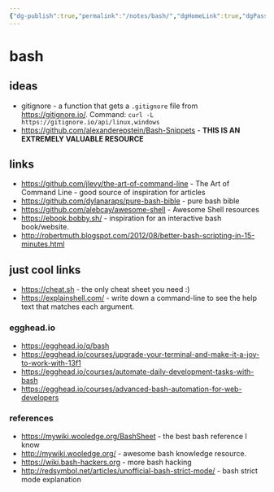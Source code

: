 ```yaml
---
{"dg-publish":true,"permalink":"/notes/bash/","dgHomeLink":true,"dgPassFrontmatter":false,"dgShowBacklinks":true,"dgShowLocalGraph":true}
---
```


# bash

## ideas

- gitignore - a function that gets a `.gitignore` file from <https://gitignore.io/>. Command: `curl -L https://gitignore.io/api/linux,windows`
- <https://github.com/alexanderepstein/Bash-Snippets> - **THIS IS AN EXTREMELY VALUABLE RESOURCE**

## links

- <https://github.com/jlevy/the-art-of-command-line> - The Art of Command Line - good source of inspiration for articles
- <https://github.com/dylanaraps/pure-bash-bible> - pure bash bible
- <https://github.com/alebcay/awesome-shell> - Awesome Shell resources
- <https://ebook.bobby.sh/> - inspiration for an interactive bash book/website.
- <http://robertmuth.blogspot.com/2012/08/better-bash-scripting-in-15-minutes.html>

## just cool links
- <https://cheat.sh> - the only cheat sheet you need :)
- <https://explainshell.com/> - write down a command-line to see the help text that matches each argument.


### egghead.io

- <https://egghead.io/q/bash>
- <https://egghead.io/courses/upgrade-your-terminal-and-make-it-a-joy-to-work-with-13f1>
- <https://egghead.io/courses/automate-daily-development-tasks-with-bash>
- <https://egghead.io/courses/advanced-bash-automation-for-web-developers>


### references

- <https://mywiki.wooledge.org/BashSheet> - the best bash reference I know
- <http://mywiki.wooledge.org/> - awesome bash knowledge resource.
- <https://wiki.bash-hackers.org> - more bash hacking
- <http://redsymbol.net/articles/unofficial-bash-strict-mode/> - bash strict mode explanation
